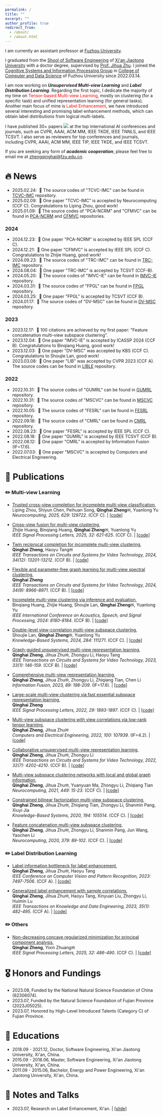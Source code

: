 ```yaml
---
permalink: /
title: ""
excerpt: ""
author_profile: true
redirect_from: 
  - /about/
  - /about.html
---
```


<span class='anchor' id='about-me'></span>

I am currently an assistant professor at [Fuzhou University](https://www.fzu.edu.cn/). 

I graduated from the [Shool of Software Engineering](https://se.xjtu.edu.cn/) of [Xi'an Jiaotong University](https://www.xjtu.edu.cn/) with a doctor degree, supervised by [Prof. Jihua Zhu](https://gr.xjtu.edu.cn/en/web/zhujh). I joined the [Cognitive Systems and Information Processing Group](https://csip.fzu.edu.cn/) in [College of Computer and Data Science](https://ccds.fzu.edu.cn/) of Fuzhou University since 2022.03.14.

I am now working on ***Unsupervised Multi-view Learning*** and ***Label Distribution Learning***. Regarding the first topic, I dedicate the majority of my time on <font color="red">Tensor-based Multi-view Learning</font>, mostly on clustering (for a specific task) and unified representation learning (for general tasks). Another main focus of mine is <font color="red">Label Enhancement</font>, we have introduced several interesting and promising label enhancement methods, which can obtain label distributions from logical multi-labels. 

I have published 30+ papers <a href='https://scholar.google.com/citations?user=GoV2wB0AAAAJ'><img src="https://img.shields.io/endpoint?logo=Google%20Scholar&url=https%3A%2F%2Fcdn.jsdelivr.net%2Fgh%2Fqinghai-zheng%2Fqinghai-zheng.github.io@google-scholar-stats%2Fgs_data_shieldsio.json&labelColor=f6f6f6&color=9cf&style=flat&label=citations"></a> at the top international AI conferences and journals, such as CVPR, AAAI, ACM MM, IEEE TKDE, IEEE TNNLS, and IEEE TCSVT. I also serve as reviewers for top conferences and journals, including CVPR, AAAI, ACM MM, IEEE TIP, IEEE TKDE, and IEEE TCSVT.

If you are seeking any form of ***academic cooperation***, please feel free to email me at [zhengqinghai@fzu.edu.cn](mailto:zhengqinghai@fzu.edu.cn). 

# 🔥 News
- 2025.02.24: &nbsp;🎉 The source codes of "TCVC-IMC" can be found in [TCVC-IMC](https://github.com/qinghai-zheng/TCVC/) repository.
- 2025.02.09: &nbsp;🎉 One paper "TCVC-IMC" is accepted by Neurocomputing (CCF C). Congratulations to Liping Zhou, good work!
- 2025.01.09: &nbsp;🎉 The source codes of "PCA-NCRM" and "CFMVC" can be found in [PCA-NCRM](https://github.com/qinghai-zheng/PCA_NCRM) and [CFMVC](https://github.com/qinghai-zheng/CFMVC) repositories.
### 2024 
- 2024.12.23: &nbsp;🎉 One paper "PCA-NCRM" is accepted by IEEE SPL (CCF C).
- 2024.12.21: &nbsp;🎉 One paper "CFMVC" is accepted by IEEE SPL (CCF C). Congratulations to Zhijie Huang, good work!
- 2024.09.23: &nbsp;🎉 The source codes of "TRC-IMC" can be found in [TRC-IMC](https://github.com/qinghai-zheng/TRC-IMC) repository.
- 2024.08.04: &nbsp;🎉 One paper "TRC-IMC" is accepted by TCSVT (CCF-B). 
- 2024.05.20: &nbsp;🎉 The source codes of "IMVC-IE" can be found in [IMVC-IE](https://github.com/qinghai-zheng/IMVC-IE) repository.
- 2024.03.31: &nbsp;🎉 The source codes of "FPGL" can be found in [FPGL](https://github.com/qinghai-zheng/FPGL) repository.
- 2024.03.25: &nbsp;🎉 One paper "FPGL" is accepted by TCSVT (CCF B). 
- 2024.01.17: &nbsp;🎉 The source codes of "DV-MSC" can be found in [DV-MSC](https://github.com/qinghai-zheng/DV-MSC) repository.
### 2023
- 2023.12.17: &nbsp;🎉 100 citations are achieved by my first paper: "Feature concatenation multi-view subspace clustering".
- 2023.12.04: &nbsp;🎉 One paper "IMVC-IE" is accepted by ICASSP 2024 (CCF B). Congratulations to Binqiang Huang, good work! 
- 2023.12.03: &nbsp;🎉 One paper "DV-MSC" was accepted by KBS (CCF C). Congratulations to Shoujie Lan, good work! 
- 2023.03.08: &nbsp;🎉 One paper "LIB" was accepted by CVPR 2023 (CCF A). The source codes can be found in [LIBLE](https://github.com/qinghai-zheng/LIBLE) repository.
### 2022
- 2022.10.31: &nbsp;🎉 The source codes of "GUMRL" can be found in [GUMRL](https://github.com/qinghai-zheng/GUMRL) repository.
- 2022.10.31: &nbsp;🎉 The source codes of "MSCVC" can be found in [MSCVC](https://github.com/qinghai-zheng/MSCVC) repository.
- 2022.10.05: &nbsp;🎉 The source codes of "FESRL" can be found in [FESRL](https://github.com/qinghai-zheng/FESRL) repository.
- 2022.09.18: &nbsp;🎉 The source codes of "CMRL" can be found in [CMRL](https://github.com/qinghai-zheng/CMRL) repository.
- 2022.08.23: &nbsp;🎉 One paper "FESRL" is accepted by IEEE SPL (CCF C).
- 2022.08.18: &nbsp;🎉 One paper "GUMRL" is accepted by IEEE TCSVT (CCF B). 
- 2022.08.12: &nbsp;🎉 One paper "CMRL" is accepted by Information Fusion (IF=17.6).
- 2022.07.03: &nbsp;🎉 One paper "MSCVC" is accepted by Computers and Electrical Engineering. 

# 📝 Publications 
### ✏️ Multi-view Learning
- [Trusted cross-view completion for incomplete multi-view classification](https://www.sciencedirect.com/science/article/abs/pii/S0925231225003947),<br />
  Liping Zhou, Shiyun Chen, Peihuan Song, **Qinghai Zheng**✉, Yuanlong Yu <br />
  *Neurocomputing, 2025, 629: 129722*. (CCF C). \| [\[code\]](https://github.com/qinghai-zheng/TCVC/)

- [Cross-view fusion for multi-view clustering](https://ieeexplore.ieee.org/document/10833824/),<br />
  Zhijie Huang, Binqiang Huang, **Qinghai Zheng**✉, Yuanlong Yu <br />
  *IEEE Signal Processing Letters, 2025, 32: 621-625*. (CCF C). \| [\[code\]](https://github.com/qinghai-zheng/CFMVC/)
  
- [Twin reciprocal completion for incomplete multi-view clustering](https://ieeexplore.ieee.org/document/10621637/),<br />
  **Qinghai Zheng**, Haoyu Tang✉ <br />
  *IEEE Transactions on Circuits and Systems for Video Technology, 2024, 34(12): 13201-13212*. (CCF B). \| [\[code\]](https://github.com/qinghai-zheng/TRC-IMC/)

- [Flexible and parameter-free graph learning for multi-view spectral clustering](https://ieeexplore.ieee.org/document/10483017),<br />
  **Qinghai Zheng** <br />
  *IEEE Transactions on Circuits and Systems for Video Technology, 2024, 34(9): 8966-8971*. (CCF B). \| [\[code\]](https://github.com/qinghai-zheng/FPGL/)

- [Incomplete multi-view clustering via inference and evaluation](https://ieeexplore.ieee.org/abstract/document/10448378),<br />
  Binqiang Huang, Zhijie Huang, Shoujie Lan, **Qinghai Zheng**✉, Yuanlong Yu <br />
  *IEEE International Conference on Acoustics, Speech, and Signal Processing, 2024: 8180-8184*. (CCF B). \| [\[code\]](https://github.com/qinghai-zheng/IMVC-IE/)

- [Double-level view-correlation multi-view subspace clustering](https://www.sciencedirect.com/science/article/abs/pii/S0950705123010201),<br />
  Shoujie Lan, **Qinghai Zheng**✉, Yuanlong Yu <br />
  *Knowledge-Based Systems, 2024, 284: 111271*. (CCF C). \| [\[code\]](https://github.com/qinghai-zheng/DV-MSC/)

- [Graph-guided unsupervised multi-view representation learning](https://ieeexplore.ieee.org/abstract/document/9863860/),<br />
  **Qinghai Zheng**, Jihua Zhu✉, Zhongyu Li, Haoyu Tang <br />
  *IEEE Transactions on Circuits and Systems for Video Technology, 2023, 33(1): 146-159*. (CCF B). \| [\[code\]](https://github.com/qinghai-zheng/GUMRL/)

- [Comprehensive multi-view representation learning](https://www.sciencedirect.com/science/article/pii/S1566253522001075/),<br />
  **Qinghai Zheng**, Jihua Zhu✉, Zhongyu Li, Zhiqiang Tian, Chen Li <br />
  *Information Fusion, 2023, 89: 198-209*. (IF=17.6). \| [\[code\]](https://github.com/qinghai-zheng/CMRL/)

- [Large-scale multi-view clustering via fast essential subspace representation learning](https://ieeexplore.ieee.org/abstract/document/9868123/),<br />
  **Qinghai Zheng** <br />
  *IEEE Signal Processing Letters, 2022, 29: 1893-1897*. (CCF C). \| [\[code\]](https://github.com/qinghai-zheng/FESRL/)

- [Multi-view subspace clustering with view correlations via low-rank tensor learning](https://www.sciencedirect.com/science/article/pii/S0045790622002178),<br />
  **Qinghai Zheng**, Jihua Zhu✉ <br />
  *Computers and Electrical Engineering, 2022, 100: 107939*. (IF=4.2). \| [\[code\]](https://github.com/qinghai-zheng/MSCVC/)

- [Collaborative unsupervised multi-view representation learning](https://ieeexplore.ieee.org/abstract/document/9610083/),<br />
  **Qinghai Zheng**, Jihua Zhu✉, Zhongyu Li <br />
  *IEEE Transactions on Circuits and Systems for Video Technology, 2022, 32(7): 4202-4210*. (CCF B). \| [\[code\]](https://github.com/qinghai-zheng/CUMRL/)

- [Multi-view subspace clustering networks with local and global graph information](https://www.sciencedirect.com/science/article/pii/S0925231221005075/),<br />
  **Qinghai Zheng**, Jihua Zhu✉, Yuanyuan Ma, Zhongyu Li, Zhiqiang Tian <br />
  *Neurocomputing, 2021, 449: 15-23*. (CCF C). \| [\[code\]](https://github.com/qinghai-zheng/MSCNLG/)

- [Constrained bilinear factorization multi-view subspace clustering](https://www.sciencedirect.com/science/article/pii/S0950705120300277/),<br />
  **Qinghai Zheng**, Jihua Zhu✉, Zhiqiang Tian, Zhongyu Li, Shanmin Pang, Xiuyi Jia <br />
  *Knowledge-Based Systems, 2020, 194: 105514*. (CCF C). \| [\[code\]](https://github.com/qinghai-zheng/CBF-MSC/)

- [Feature concatenation multi-view subspace clustering](https://www.sciencedirect.com/science/article/abs/pii/S0925231219315127/),<br />
  **Qinghai Zheng**, Jihua Zhu✉, Zhongyu Li, Shanmin Pang, Jun Wang, Yaochen Li <br />
  *Neurocomputing, 2020, 379: 89-102*. (CCF C). \| [\[code\]](https://github.com/qinghai-zheng/FCMSC/)

### ✏️ Label Distribution Learning
- [Label information bottleneck for label enhancement](https://arxiv.org/abs/2303.06836/),<br />
  **Qinghai Zheng**, Jihua Zhu✉, Haoyu Tang <br />
  *IEEE Conference on Computer Vision and Pattern Recognition, 2023: 7497-7506*. (CCF A). \| [\[code\]](https://github.com/qinghai-zheng/LIBLE/)

- [Generalized label enhancement with sample correlations](https://ieeexplore.ieee.org/abstract/document/9404874/),<br />
  **Qinghai Zheng**, Jihua Zhu✉, Haoyu Tang, Xinyuan Liu, Zhongyu Li, Huimin Lu <br />
  *IEEE Transactions on Knowledge and Data Engineering, 2023, 35(1): 482-495*. (CCF A). \| [\[code\]](https://github.com/qinghai-zheng/gLESC/)

### ✏️ Others
- [Non-decreasing concave regularized minimization for principal component analysis](https://ieeexplore.ieee.org/document/10816505/),<br />
  **Qinghai Zheng**, Yixin Zhuang✉ <br />
  *IEEE Signal Processing Letters, 2025, 32: 486-490*. (CCF C). \| [\[code\]](https://github.com/qinghai-zheng/PCA_NCRM/)

# 🎖 Honors and Fundings
- 2023.08, Funded by the National Natural Science Foundation of China (62306074). 
- 2023.07, Funded by the Natural Science Foundation of Fujian Province (2023J05025). 
- 2023.07, Honored by High-Level Introduced Talents (Category C) of Fujian Province.

# 📖 Educations
- 2018.09 - 2021.12,  Doctor, Software Engineering,  Xi'an Jiaotong University, Xi'an, China. 
- 2015.09 - 2018.06,  Master, Software Engineering,  Xi'an Jiaotong University, Xi'an, China.
- 2011.09 - 2015.06,  Bachelor, Energy and Power Engineering, Xi'an Jiaotong University, Xi'an, China. 

# 💬 Notes and Talks
- 2023.07, Research on Label Enhancement, Xi'an. \| [\[slide\]](../slides/20230702_LE.pdf)

<script type='text/javascript' id='clustrmaps' src='//cdn.clustrmaps.com/map_v2.js?cl=ffffff&w=300&t=tt&d=AwTVc-1Rn9aAC2NxLbCcqpgs-1-86cGLSyQ7FpLkoVs'></script>
